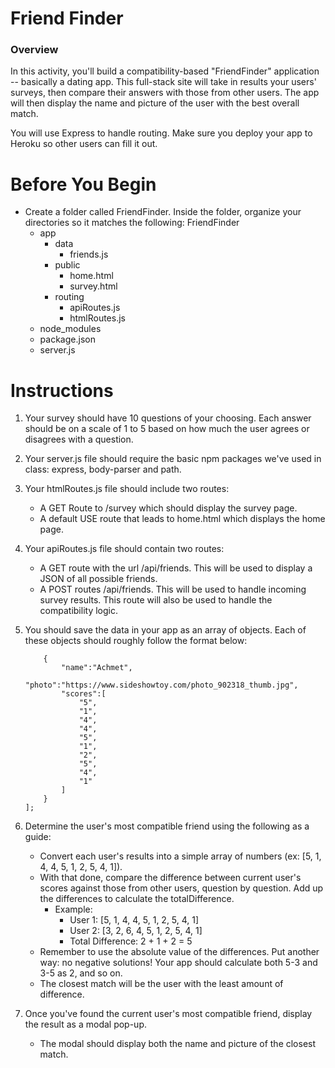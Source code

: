 # Friend Finder

### Overview

In this activity, you'll build a compatibility-based "FriendFinder" application -- basically a dating app. This full-stack site will take in results your users' surveys, then compare their answers with those from other users. The app will then display the name and picture of the user with the best overall match. 

You will use Express to handle routing. Make sure you deploy your app to Heroku so other users can fill it out.

# Before You Begin

* Create a folder called FriendFinder. Inside the folder, organize your directories so it matches the following:
	FriendFinder
    - app
      - data
        - friends.js
      - public
        - home.html
        - survey.html
      - routing
        - apiRoutes.js
        - htmlRoutes.js
    - node_modules
    - package.json
    - server.js

# Instructions

1. Your survey should have 10 questions of your choosing. Each answer should be on a scale of 1 to 5 based on how much the user agrees or disagrees with a question.
2. Your server.js file should require the basic npm packages we've used in class: express, body-parser and path.
3. Your htmlRoutes.js file should include two routes:
	* A GET Route to /survey which should display the survey page.
	* A default USE route that leads to home.html which displays the home page. 

1. Your apiRoutes.js file should contain two routes:
	* A GET route with the url /api/friends. This will be used to display a JSON of all possible friends.
	* A POST routes /api/friends. This will be used to handle incoming survey results. This route will also be used to handle the compatibility logic. 

1. You should save the data in your app as an array of objects. Each of these objects should roughly follow the format below:
	``` var friendArray = [
		{
	  		"name":"Achmet",
	  		"photo":"https://www.sideshowtoy.com/photo_902318_thumb.jpg",
	  		"scores":[
	      		"5",
	            "1",
	      		"4",
	      		"4",
	      		"5",
	      		"1",
	      		"2",
	      		"5",
	      		"4",
	      		"1"
	    	]
		}
	];
	```

1. Determine the user's most compatible friend using the following as a guide:
	* Convert each user's results into a simple array of numbers (ex: [5, 1, 4, 4, 5, 1, 2, 5, 4, 1]).
	* With that done, compare the difference between current user's scores against those from other users, question by question. Add up the differences to calculate the totalDifference.
		- Example:
			- User 1: [5, 1, 4, 4, 5, 1, 2, 5, 4, 1]
			- User 2: [3, 2, 6, 4, 5, 1, 2, 5, 4, 1]
			- Total Difference: 2 + 1 + 2 = 5
	* Remember to use the absolute value of the differences. Put another way: no negative solutions! Your app should calculate both 5-3 and 3-5 as 2, and so on. 
	* The closest match will be the user with the least amount of difference.

1. Once you've found the current user's most compatible friend, display the result as a modal pop-up.
	* The modal should display both the name and picture of the closest match.